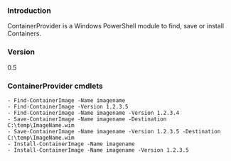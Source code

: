 ### Introduction

ContainerProvider is a Windows PowerShell module to find, save or install Containers.

### Version
0.5

### ContainerProvider cmdlets

    - Find-ContainerImage -Name imagename
    - Find-ContainerImage -Version 1.2.3.5
    - Find-ContainerImage -Name imagename -Version 1.2.3.4
    - Save-ContainerImage -Name imagename -Destination C:\temp\ImageName.wim
    - Save-ContainerImage -Name imagename -Version 1.2.3.5 -Destination C:\temp\ImageName.wim
    - Install-ContainerImage -Name imagename
    - Install-ContainerImage -Name imagename -Version 1.2.3.5